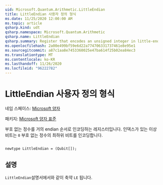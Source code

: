 ```yaml
---
uid: Microsoft.Quantum.Arithmetic.LittleEndian
title: LittleEndian 사용자 정의 형식
ms.date: 11/25/2020 12:00:00 AM
ms.topic: article
qsharp.kind: udt
qsharp.namespace: Microsoft.Quantum.Arithmetic
qsharp.name: LittleEndian
qsharp.summary: Register that encodes an unsigned integer in little-endian order. The qubit with index `0` encodes the lowest bit of an unsigned integer.
ms.openlocfilehash: 2a00e499bf59e6d22a774706331737461e8e95e1
ms.sourcegitcommit: a87c1aa8e7453360025e47ba614f25b02ea84ec3
ms.translationtype: MT
ms.contentlocale: ko-KR
ms.lasthandoff: 11/26/2020
ms.locfileid: "96222782"
---
```

# <a name="littleendian-user-defined-type"></a>LittleEndian 사용자 정의 형식

네임 스페이스: [Microsoft 양자](xref:Microsoft.Quantum.Arithmetic)

패키지: [Microsoft 양자 표준](https://nuget.org/packages/Microsoft.Quantum.Standard)


부호 없는 정수를 거의 endian 순서로 인코딩하는 레지스터입니다. 인덱스가 있는 이상 비트는 `0` 부호 없는 정수의 최하위 비트를 인코딩합니다.

```qsharp

newtype LittleEndian = (Qubit[]);
```



## <a name="remarks"></a>설명

`LittleEndian`설명서에서와 같이 축약 `LE` 됩니다.